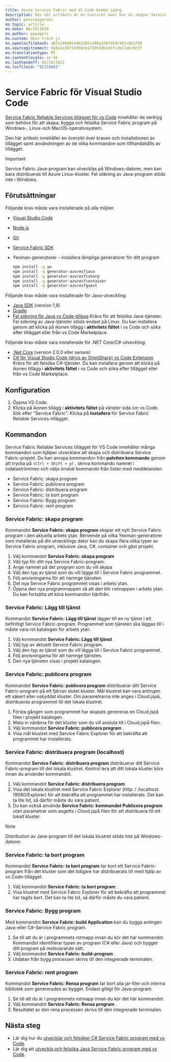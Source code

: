 ```yaml
---
title: Azure Service Fabric med VS Code Komma igång
description: Den här artikeln är en översikt över hur du skapar Service Fabric program med hjälp av Visual Studio Code.
author: peterpogorski
ms.topic: article
ms.date: 06/29/2018
ms.author: pepogors
ms.custom: devx-track-js
ms.openlocfilehash: a655199d854462285ca98a2d8f454c483c061f99
ms.sourcegitcommit: 910a1a38711966cb171050db245fc3b22abc8c5f
ms.translationtype: MT
ms.contentlocale: sv-SE
ms.lasthandoff: 03/19/2021
ms.locfileid: "92316662"
---
```

# <a name="service-fabric-for-visual-studio-code"></a>Service Fabric för Visual Studio Code

[Service Fabric Reliable Services tillägget för vs Code](https://marketplace.visualstudio.com/items?itemName=ms-azuretools.vscode-service-fabric-reliable-services) innehåller de verktyg som behövs för att skapa, bygga och felsöka Service Fabric program på Windows-, Linux-och MacOS-operativsystem.

Den här artikeln innehåller en översikt över kraven och installationen av tillägget samt användningen av de olika kommandon som tillhandahålls av tillägget. 

> [!IMPORTANT]
> Service Fabric Java-program kan utvecklas på Windows-datorer, men kan bara distribueras till Azure Linux-kluster. Fel sökning av Java-program stöds inte i Windows.

## <a name="prerequisites"></a>Förutsättningar

Följande krav måste vara installerade på alla miljöer.

* [Visual Studio Code](https://code.visualstudio.com/)
* [Node.js](https://nodejs.org/)
* [Git](https://git-scm.com/)
* [Service Fabric SDK](./service-fabric-get-started.md)
* Yeoman-generatorer – installera lämpliga generatorer för ditt program

   ```sh
   npm install -g yo
   npm install -g generator-azuresfjava
   npm install -g generator-azuresfcsharp
   npm install -g generator-azuresfcontainer
   npm install -g generator-azuresfguest
   ```

Följande krav måste vara installerade för Java-utveckling:

* [Java SDK](/azure/developer/java/fundamentals/java-jdk-long-term-support) (version 1,8)
* [Gradle](https://gradle.org/install/)
* [Fel sökning för Java vs Code-tillägg](https://marketplace.visualstudio.com/items?itemName=vscjava.vscode-java-debug) Krävs för att felsöka Java-tjänster. Fel sökning av Java-tjänster stöds endast på Linux. Du kan installera genom att klicka på ikonen tillägg i **aktivitets fältet** i vs Code och söka efter tillägget eller från vs Code Marketplace.

Följande krav måste vara installerade för .NET Core/C#-utveckling:

* [.Net Core](https://www.microsoft.com/net/learn/get-started) (version 2.0.0 eller senare)
* [C# för Visual Studio Code (drivs av OmniSharp) vs Code Extension](https://marketplace.visualstudio.com/items?itemName=ms-dotnettools.csharp) Krävs för att felsöka C#-tjänster. Du kan installera genom att klicka på ikonen tillägg i **aktivitets fältet** i vs Code och söka efter tillägget eller från vs Code Marketplace.

## <a name="setup"></a>Konfiguration

1. Öppna VS Code.
2. Klicka på ikonen tillägg i **aktivitets fältet** på vänster sida om vs Code. Sök efter "Service Fabric". Klicka på **Installera** för Service Fabric Reliable Services-tillägget.

## <a name="commands"></a>Kommandon
Service Fabric Reliable Services tillägget för VS Code innehåller många kommandon som hjälper utvecklare att skapa och distribuera Service Fabric-projekt. Du kan anropa kommandon från **paletten kommando** genom att trycka på `(Ctrl + Shift + p)` , skriva kommando namnet i indataströmmen och välja önskat kommando från listan med meddelanden. 

* Service Fabric: skapa program 
* Service Fabric: publicera program 
* Service Fabric: distribuera program 
* Service Fabric: ta bort program  
* Service Fabric: Bygg program 
* Service Fabric: rent program 

### <a name="service-fabric-create-application"></a>Service Fabric: skapa program

Kommandot **Service Fabric: skapa program** skapar ett nytt Service Fabric program i den aktuella arbets ytan. Beroende på vilka Yeoman-generatorer som installeras på din utvecklings dator kan du skapa flera olika typer av Service Fabric program, inklusive Java, C#, container och gäst projekt. 

1.  Välj kommandot **Service Fabric: skapa program**
2.  Välj typ för ditt nya Service Fabric-program. 
3.  Ange namnet på det program som du vill skapa
3.  Välj den typ av tjänst som du vill lägga till i Service Fabric programmet. 
4.  Följ anvisningarna för att namnge tjänsten. 
5.  Det nya Service Fabric programmet visas i arbets ytan.
6.  Öppna den nya programmappen så att den blir rotmappen i arbets ytan. Du kan fortsätta att köra kommandon härifrån.

### <a name="service-fabric-add-service"></a>Service Fabric: Lägg till tjänst
Kommandot **Service Fabric: Lägg till tjänst** lägger till en ny tjänst i ett befintligt Service Fabric-program. Programmet som tjänsten ska läggas till i måste vara rot katalogen för arbets ytan. 

1.  Välj kommandot **Service Fabric: Lägg till tjänst** .
2.  Välj typ av aktuellt Service Fabric program. 
3.  Välj den typ av tjänst som du vill lägga till i Service Fabric programmet. 
4.  Följ anvisningarna för att namnge tjänsten. 
5.  Den nya tjänsten visas i projekt katalogen. 

### <a name="service-fabric-publish-application"></a>Service Fabric: publicera program
Kommandot **Service Fabric: publicera program** distribuerar ditt Service Fabric-program på ett fjärran slutet kluster. Mål klustret kan vara antingen ett säkert eller oskyddat kluster. Om parametrarna inte anges i Cloud.jspå, distribueras programmet till det lokala klustret.

1.  Första gången som programmet har skapats genereras en Cloud.jspå filen i projekt katalogen.
2.  Mata in värdena för det kluster som du vill ansluta till i Cloud.jspå filen.
3.  Välj kommandot **Service Fabric: publicera program** .
4.  Visa mål klustret med Service Fabric Explorer för att bekräfta att programmet har installerats. 

### <a name="service-fabric-deploy-application-localhost"></a>Service Fabric: distribuera program (localhost)
Kommandot **Service Fabric: distribuera program** distribuerar ditt Service Fabric-program till det lokala klustret. Kontrol lera att ditt lokala kluster körs innan du använder kommandot. 

1. Välj kommandot **Service Fabric: distribuera program**
2. Visa det lokala klustret med Service Fabric Explorer (http: \/ /localhost: 19080/Explorer) för att bekräfta att programmet har installerats. Det kan ta lite tid, så därför måste du vara patient.
3. Du kan också använda **Service Fabric: kommandot Publicera program** utan parametrar som angetts i Cloud.jspå filen för att distribuera till ett lokalt kluster.

> [!NOTE]
> Distribution av Java-program till det lokala klustret stöds inte på Windows-datorer.

### <a name="service-fabric-remove-application"></a>Service Fabric: ta bort program
Kommandot **Service Fabric: ta bort program** tar bort ett Service Fabric-program från det kluster som det tidigare har distribuerats till med hjälp av vs Code-tillägget. 

1.  Välj kommandot **Service Fabric: ta bort program** .
2.  Visa klustret med Service Fabric Explorer för att bekräfta att programmet har tagits bort. Det kan ta lite tid, så därför måste du vara patient.

### <a name="service-fabric-build-application"></a>Service Fabric: Bygg program
Med kommandot **Service Fabric: build Application** kan du bygga antingen Java-eller C#-Service Fabric program. 

1.  Se till att du är i programmets rotmapp innan du kör det här kommandot. Kommandot identifierar typen av program (C# eller Java) och bygger ditt program på motsvarande sätt.
2.  Välj kommandot **Service Fabric: build-program** .
3.  Utdatan från bygg processen skrivs till den integrerade terminalen.

### <a name="service-fabric-clean-application"></a>Service Fabric: rent program
Kommandot **Service Fabric: Rensa program** tar bort alla jar-filer och interna bibliotek som genererades av bygget. Endast giltigt för Java-program. 

1.  Se till att du är i programmets rotmapp innan du kör det här kommandot. 
2.  Välj kommandot **Service Fabric: Rensa program** .
3.  Resultatet av den rena processen skrivs till den integrerade terminalen.

## <a name="next-steps"></a>Nästa steg

* Lär dig hur du [utvecklar och felsöker C# Service Fabric program med vs Code](./service-fabric-develop-csharp-applications-with-vs-code.md).
* Lär dig att [utveckla och felsöka Java Service Fabric program med vs Code](./service-fabric-develop-java-applications-with-vs-code.md).